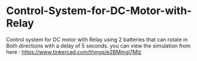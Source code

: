 # Control-System-for-DC-Motor-with-Relay
Control system for DC motor with Relay using 2 batteries that can rotate in Both directions with a delay of 5 seconds.
you can view the simulation from here :
https://www.tinkercad.com/things/e2BMmgi7Mlz
